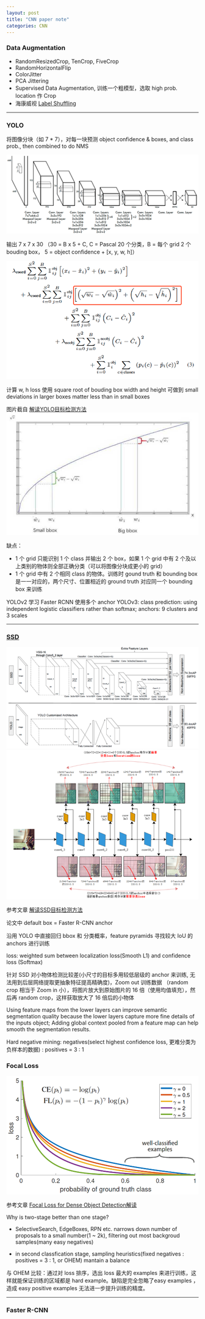 ```yaml
---
layout: post
title: "CNN paper note"
categories: CNN
---
```


### Data Augmentation

- RandomResizedCrop, TenCrop, FiveCrop
- RandomHorizontalFlip
- ColorJitter
- PCA Jittering
- Supervised Data Augmentation, 训练一个粗模型，选取 high prob. location 作 Crop
- 海康威视 [Label Shuffling](https://zhuanlan.zhihu.com/p/23249000)

---

### YOLO

将图像分块（如 7 * 7），对每一块预测 object confidence & boxes, and class prob., then combined to do NMS

![yolo structure](/images/2018-07-10-CNN-papaer-note/yolo_structure.png)

输出 7 x 7 x 30 （30 = B x 5 + C, C = Pascal 20 个分类，B = 每个 grid 2 个 bouding box， 5 = object confidence + \[x, y, w, h\]）

![yolo loss](/images/2018-07-10-CNN-papaer-note/yolo_loss.png)

计算 w, h loss 使用 square root of bouding box width and height 可做到 small deviations in larger boxes matter less than in small boxes

图片截自 [解读YOLO目标检测方法](https://www.jianshu.com/p/09f40e26451c)
![ylog loss wh](/images/2018-07-10-CNN-papaer-note/yolo_wh.png)


缺点：
- 1 个 grid 只能识别 1 个 class 并输出 2 个 box，如果 1 个 grid 中有 2 个及以上类别的物体则全部正确分类（可以将图像分块成更小的 grid）
- 1 个 grid 中有 2 个相同 class 的物体。训练时 gound truth 和 bounding box 是一一对应的，两个尺寸、位置相近的 ground truth 对应同一个 bounding box 来训练

YOLOv2 学习 Faster RCNN  使用多个 anchor
YOLOv3: class prediction: using independent logistic classifiers rather than softmax; anchors: 9 clusters and 3 scales

---

### [SSD](https://arxiv.org/abs/1512.02325)

![SSD structrue](/images/2018-07-10-CNN-papaer-note/SSD_structure.png)
![ssd anchor](/images/2018-07-10-CNN-papaer-note/ssd_anchor.png)

参考文章 [解读SSD目标检测方法](https://www.jianshu.com/p/0903b160d554)

论文中 default box = Faster R-CNN anchor

沿用 YOLO 中直接回归 bbox 和 分类概率，feature pyramids 寻找较大 IoU 的 anchors 进行训练

loss: weighted sum between localization loss(Smooth L1) and confidence loss (Softmax)

针对 SSD 对小物体检测比较差(小尺寸的目标多用较低层级的 anchor 来训练, 无法用到后层网络提取更抽象特征提高精确度)，Zoom out 训练数据 （random crop 相当于 Zoom in 小），将图片放大到原始图片的 16 倍（使用均值填充），然后再 random crop，这样获取放大了 16 倍后的小物体

Using feature maps from the lower layers can improve semantic segmentation quality because the lower layers capture more fine details of the inputs object; Adding global context pooled from a feature map can help smooth the segmentation results.

Hard negative mining: negatives(select highest confidence loss, 更难分类为负样本的数据) : positives = 3 : 1

### Focal Loss

![focal loss](/images/2018-07-10-CNN-papaer-note/focal_loss.png)

参考文章 [Focal Loss for Dense Object Detection解读](https://www.jianshu.com/p/204d9ad9507f)

Why is two-stage better than one stage?

- SelectiveSearch, EdgeBoxes, RPN etc. narrows down number of proposals to a small number(1 ~ 2k), filtering out most backgroud samples(many easy negatives) 

- in second classfication stage, sampling heuristics(fixed negatives : positives = 3 : 1, or OHEM) mantain a balance

与 OHEM 比较：通过对 loss 排序，选出 loss 最大的 examples 来进行训练，这样就能保证训练的区域都是 hard example。缺陷是完全忽略了easy examples ，造成 easy positive examples 无法进一步提升训练的精度。

---

### Faster R-CNN

